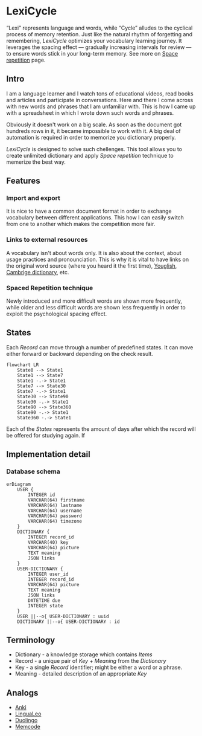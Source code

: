 # LexiCycle

“Lexi” represents language and words, while “Cycle” alludes to the cyclical process of memory retention. Just like the natural rhythm of forgetting and remembering, _LexiCycle_ optimizes your vocabulary learning journey. It leverages the spacing effect — gradually increasing intervals for review — to ensure words stick in your long-term memory. See more on [Space repetition](https://en.wikipedia.org/wiki/Spaced_repetition) page.

## Intro

I am a language learner and I watch tons of educational videos, read books and articles and participate in conversations. Here and there I come across with new words and phrases that I am unfamiliar with. This is how I came up with a spreadsheet in which I wrote down such words and phrases.

Obviously it doesn't work on a big scale. As soon as the document got hundreds rows in it, it became impossible to work with it. A big deal of automation is required in order to memorize you dictionary properly.

_LexiCycle_ is designed to solve such chellenges. This tool allows you to create unlimited dictionary and apply _Space repetition_ technique to memerize the best way.

## Features

### Import and export

It is nice to have a common document format in order to exchange vocabulary between different applications. This how I can easily switch from one to another which makes the competition more fair.

### Links to external resources

A vocabulary isn't about words only. It is also about the context, about usage practices and pronounciation. This is why it is vital to have links on the original word source (where you heard it the first time), [Youglish](https://youglish.com/), [Cambrige dictionary](https://dictionary.cambridge.org/us/), etc.

### Spaced Repetition technique

Newly introduced and more difficult words are shown more frequently, while older and less difficult words are shown less frequently in order to exploit the psychological spacing effect.

## States

Each _Record_ can move through a number of predefined states. It can move either forward or backward depending on the check result.

```mermaid
flowchart LR
    State0 --> State1
    State1 --> State7
    State1 -.-> State1
    State7 --> State30
    State7 -.-> State1
    State30 --> State90
    State30 -.-> State1
    State90 --> State360
    State90 -.-> State1
    State360 -.-> State1
```

 Each of the _States_ represents the amount of days after which the record will be offered for studying again. If

## Implementation detail

### Database schema

```mermaid
erDiagram
    USER {
        INTEGER id
        VARCHAR(64) firstname
        VARCHAR(64) lastname
        VARCHAR(64) username
        VARCHAR(64) password
        VARCHAR(64) timezone
    }
    DICTIONARY {
        INTEGER record_id
        VARCHAR(40) key
        VARCHAR(64) picture
        TEXT meaning
        JSON links
    }
    USER-DICTIONARY {
        INTEGER user_id
        INTEGER record_id
        VARCHAR(64) picture
        TEXT meaning
        JSON links
        DATETIME due
        INTEGER state
    }
    USER ||--o{ USER-DICTIONARY : uuid
    DICTIONARY ||--o{ USER-DICTIONARY : id
```

## Terminology

* Dictionary - a knowledge storage which contains _Items_
* Record - a unique pair of _Key_ + _Meaning_ from the _Dictionary_
* Key - a single _Record_ identifier; might be either a word or a phrase.
* Meaning - detailed description of an appropriate _Key_

## Analogs

* [Anki](https://github.com/ankitects/anki)
* [LinguaLeo](https://lingualeo.com/en)
* [Duolingo](https://www.duolingo.com/)
* [Memcode](https://github.com/lakesare/memcode)